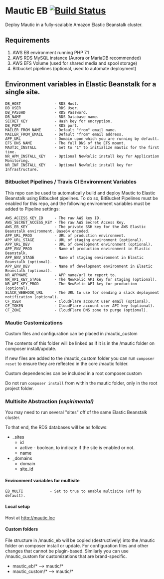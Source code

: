 Mautic EB [![Build Status](https://travis-ci.org/heathdutton/mautic-eb.svg?branch=master)](https://travis-ci.org/heathdutton/mautic-eb)
=========

Deploy Mautic in a fully-scalable Amazon Elastic Beanstalk cluster.

## Requirements

1) AWS EB environment running PHP 7.1
2) AWS RDS MySQL instance (Aurora or MariaDB recommended)
3) AWS EFS Volume (used for shared media and spool storage)
4) Bitbucket pipelines (optional, used to automate deployment)

## Environment variables in Elastic Beanstalk for a single site.

    DB_HOST               - RDS Host.
    DB_USER               - RDS User.
    DB_PASSWD             - RDS Password.
    DB_NAME               - RDS Database name.
    SECRET_KEY            - Hash key for encryption.
    DB_PORT               - RDS port.
    MAILER_FROM_NAME      - Default "from" email name.
    MAILER_FROM_EMAIL     - Default "from" email address.
    APP_URL               - Domain upon which you are running by default.
    EFS_DNS_NAME          - The full DNS of the EFS mount.
    MAUTIC_INSTALL        - Set to "1" to initialize mautic for the first time.
    NR_APM_INSTALL_KEY    - Optional NewRelic install key for Application Monitoring.
    NR_INF_INSTALL_KEY    - Optional NewRelic install key for Infrastructure.

### Bitbucket Pipelines / Travis CI Environment Variables
This repo can be used to automatically build and deploy Mautic to Elastic Beanstalk using Bitbucket pipelines. To do so, BitBucket Pipelines must be enabled for this repo, and the following environment variables must be added to Pipeline settings:

    AWS_ACCESS_KEY_ID     - The raw AWS key ID.
    AWS_SECRET_ACCESS_KEY - The raw AWS Secret Access Key.
    AWS_EB_KEY            - The private SSH key for the AWS Elastic Beanstalk environment. Base64 encoded.
    APP_URL_PROD          - URL of production environment.
    APP_URL_STAGE         - URL of staging environment (optional).
    APP_URL_DEV           - URL of development environment (optional).
    APP_ENV_PROD          - Name of production environment in Elastic Beanstalk.
    APP_ENV_STAGE         - Name of staging environment in Elastic Beanstalk (optional).
    APP_ENV_DEV           - Name of development environment in Elastic Beanstalk (optional).
    NR_APPNAME            - APP name/url to report to.
    NR_API_KEY_STAGE      - The NewRelic API key for staging (optional).
    NR_API_KEY_PROD       - The NewRelic API key for production (optional).
    SLACK_WEBHOOK_URL     - The URL to use for sending a slack deployment notification (optional).
    CF_USER               - CloudFlare account user email (optional).
    CF_TOKEN              - CloudFlare account user API key (optional).
    CF_ZONE               - CloudFlare DNS zone to purge (optional).

### Mautic Customizations
Custom files and configuration can be placed in /mautic_custom

The contents of this folder will be linked as if it is in the /mautic folder on composer install/update.

If new files are added to the /mautic_custom folder you can run `composer reset` to ensure they are reflected
in the core /mautic folder.

Custom dependencies can be included in a root composer.custom

Do not run `composer install` from within the mautic folder, only in the root project folder.

### Multisite Abstraction *(expirimental)*

You may need to run several "sites" off of the same Elastic Beanstalk cluster.

To that end, the RDS databases will be as follows:
* _sites
  * id 
  * active      - boolean, to indicate if the site is enabled or not.
  * name
* _domains
  * domain 
  * site_id
 

#### Environment variables for multisite

    EB_MULTI            - Set to true to enable multisite (off by default).
    
#### Local setup

Host at http://mautic.loc

#### Custom folders

File structure in /mautic_eb will be copied (destructively) into the /mautic folder on composer install or update.
For configuration files and other changes that cannot be plugin-based.
Similarly you can use /mautic_custom for customizations that are brand-specific.

* mautic_eb/*  -->  mautic/*
* mautic_custom/*  -->  mautic/*